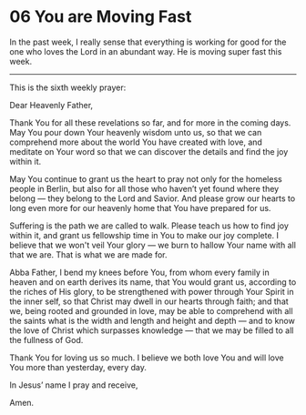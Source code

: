 # 06 You are Moving Fast

In the past week, I really sense that everything is working for good for the one who loves the Lord in an abundant way. He is moving super fast this week.

---

This is the sixth weekly prayer:

Dear Heavenly Father,

Thank You for all these revelations so far, and for more in the coming days. May You pour down Your heavenly wisdom unto us, so that we can comprehend more about the world You have created with love, and meditate on Your word so that we can discover the details and find the joy within it.

May You continue to grant us the heart to pray not only for the homeless people in Berlin, but also for all those who haven’t yet found where they belong — they belong to the Lord and Savior. And please grow our hearts to long even more for our heavenly home that You have prepared for us.

Suffering is the path we are called to walk. Please teach us how to find joy within it, and grant us fellowship time in You to make our joy complete. I believe that we won't veil Your glory — we burn to hallow Your name with all that we are. That is what we are made for.

Abba Father, I bend my knees before You, from whom every family in heaven and on earth derives its name, that You would grant us, according to the riches of His glory, to be strengthened with power through Your Spirit in the inner self, so that Christ may dwell in our hearts through faith; and that we, being rooted and grounded in love, may be able to comprehend with all the saints what is the width and length and height and depth — and to know the love of Christ which surpasses knowledge — that we may be filled to all the fullness of God.

Thank You for loving us so much. I believe we both love You and will love You more than yesterday, every day.

In Jesus’ name I pray and receive,

Amen.
